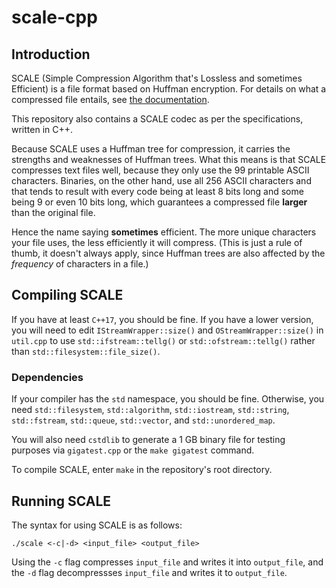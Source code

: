 # scale-cpp
## Introduction
SCALE (Simple Compression Algorithm that's Lossless and sometimes Efficient) is a file format based on Huffman encryption. For details on what a compressed file entails, see [the documentation](./ccf.md).

This repository also contains a SCALE codec as per the specifications, written in C++.

Because SCALE uses a Huffman tree for compression, it carries the strengths and weaknesses of Huffman trees. What this means is that SCALE compresses text files well, because they only use the 99 printable ASCII characters. Binaries, on the other hand, use all 256 ASCII characters and that tends to result with every code being at least 8 bits long and some being 9 or even 10 bits long, which guarantees a compressed file **larger** than the original file.

Hence the name saying **sometimes** efficient. The more unique characters your file uses, the less efficiently it will compress. (This is just a rule of thumb, it doesn't always apply, since Huffman trees are also affected by the *frequency* of characters in a file.)

## Compiling SCALE
If you have at least `C++17`, you should be fine. If you have a lower version, you will need to edit `IStreamWrapper::size()` and `OStreamWrapper::size()` in `util.cpp` to use `std::ifstream::tellg()` or `std::ofstream::tellg()` rather than `std::filesystem::file_size()`.

### Dependencies
If your compiler has the `std` namespace, you should be fine. Otherwise, you need `std::filesystem`, `std::algorithm`, `std::iostream`, `std::string`, `std::fstream`, `std::queue`, `std::vector`, and `std::unordered_map`.

You will also need `cstdlib` to generate a 1 GB binary file for testing purposes via `gigatest.cpp` or the `make gigatest` command.

To compile SCALE, enter `make` in the repository's root directory.

## Running SCALE

The syntax for using SCALE is as follows:

`./scale <-c|-d> <input_file> <output_file>`

Using the `-c` flag compresses `input_file` and writes it into `output_file`, and the `-d` flag decompressses `input_file` and writes it to `output_file`.
